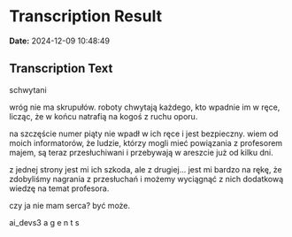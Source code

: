 ﻿# Transcription Result
**Date:** 2024-12-09 10:48:49

## Transcription Text

schwytani

wróg nie ma skrupułów. roboty chwytają każdego, kto wpadnie im w ręce, licząc, że w końcu natrafią na kogoś z ruchu oporu.

na szczęście numer piąty nie wpadł w ich ręce i jest bezpieczny. wiem od moich informatorów, że ludzie, którzy mogli mieć powiązania z profesorem majem, są teraz przesłuchiwani i przebywają w areszcie już od kilku dni.

z jednej strony jest mi ich szkoda, ale z drugiej... jest mi bardzo na rękę, że zdobyliśmy nagrania z przesłuchań i możemy wyciągnąć z nich dodatkową wiedzę na temat profesora.

czy ja nie mam serca?
być może.

ai_devs3
a g e n t s
